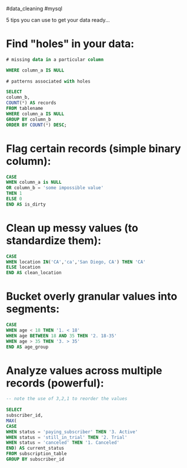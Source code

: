 #data_cleaning #mysql 

  5 tips you can use to get your data ready...  
  
  
#  Find "holes" in your data:  
```sql
# missing data in a particular column  

WHERE column_a IS NULL  
  
# patterns associated with holes  

SELECT  
column_b,  
COUNT(*) AS records  
FROM tablename  
WHERE column_a IS NULL  
GROUP BY column_b  
ORDER BY COUNT(*) DESC;
```  
# Flag certain records (simple binary column):  
```SQL
CASE  
WHEN column_a is NULL  
OR column_b = 'some impossible value'  
THEN 1  
ELSE 0  
END AS is_dirty  
```  

  
  
# Clean up messy values (to standardize them):  
```SQL
CASE  
WHEN location IN('CA','ca','San Diego, CA') THEN 'CA'  
ELSE location  
END AS clean_location  
```  

  
  
# Bucket overly granular values into segments:  
```SQL
CASE  
WHEN age < 18 THEN '1. < 18'  
WHEN age BETWEEN 18 AND 35 THEN '2. 18-35'  
WHEN age > 35 THEN '3. > 35'  
END AS age_group  
``` 

  
  
#  Analyze values across multiple records (powerful):  
```SQL
-- note the use of 3,2,1 to reorder the values  
  
SELECT  
subscriber_id,  
MAX(  
CASE  
WHEN status = 'paying_subscriber' THEN '3. Active'  
WHEN status = 'still_in_trial' THEN '2. Trial'  
WHEN status = 'canceled' THEN '1. Canceled'  
END) AS current_status  
FROM subscription_table  
GROUP BY subscriber_id
``` 

